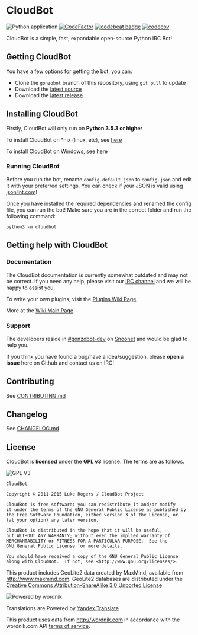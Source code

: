 # CloudBot
![Python application](https://github.com/TotallyNotRobots/CloudBot/workflows/Python%20application/badge.svg)
[![CodeFactor](https://www.codefactor.io/repository/github/totallynotrobots/cloudbot/badge/gonzobot)](https://www.codefactor.io/repository/github/totallynotrobots/cloudbot/overview/gonzobot)
[![codebeat badge](https://codebeat.co/badges/3e5866e3-fe94-4c92-9dd7-8fbd616bc2ac)](https://codebeat.co/projects/github-com-totallynotrobots-cloudbot-gonzobot)
[![codecov](https://codecov.io/gh/TotallyNotRobots/CloudBot/branch/gonzobot/graph/badge.svg)](https://codecov.io/gh/TotallyNotRobots/CloudBot)

CloudBot is a simple, fast, expandable open-source Python IRC Bot!

## Getting CloudBot

You have a few options for getting the bot, you can:
* Clone the `gonzobot` branch of this repository, using `git pull` to update
* Download the [latest source]
* Download the [latest release]

## Installing CloudBot

Firstly, CloudBot will only run on **Python 3.5.3 or higher**

To install CloudBot on *nix (linux, etc), see [here](docs/installing/nix.md)

To install CloudBot on Windows, see [here](docs/installing/win.md)


### Running CloudBot

Before you run the bot, rename `config.default.json` to `config.json` and edit it with your preferred settings. You can check if your JSON is valid using [jsonlint.com](http://jsonlint.com/)!

Once you have installed the required dependencies and renamed the config file, you can run the bot! Make sure you are in the correct folder and run the following command:

```
python3 -m cloudbot
```

## Getting help with CloudBot

### Documentation

The CloudBot documentation is currently somewhat outdated and may not be correct. If you need any help, please visit our [IRC channel](#support) and we will be happy to assist you.

To write your own plugins, visit the [Plugins Wiki Page](https://github.com/TotallyNotRobots/CloudBot/wiki/Writing-your-first-command-plugin).

More at the [Wiki Main Page](https://github.com/TotallyNotRobots/CloudBot/wiki).

### Support

The developers reside in [#gonzobot-dev](https://webchat.snoonet.org/#gonzobot-dev) on [Snoonet](https://snoonet.org) and would be glad to help you.

If you think you have found a bug/have a idea/suggestion, please **open a issue** here on Github and contact us on IRC!

## Contributing

See [CONTRIBUTING.md](CONTRIBUTING.md)

## Changelog

See [CHANGELOG.md](CHANGELOG.md)

## License

CloudBot is **licensed** under the **GPL v3** license. The terms are as follows.

![GPL V3](https://www.gnu.org/graphics/gplv3-127x51.png)

    CloudBot

    Copyright © 2011-2015 Luke Rogers / CloudBot Project

    CloudBot is free software: you can redistribute it and/or modify
    it under the terms of the GNU General Public License as published by
    the Free Software Foundation, either version 3 of the License, or
    (at your option) any later version.

    CloudBot is distributed in the hope that it will be useful,
    but WITHOUT ANY WARRANTY; without even the implied warranty of
    MERCHANTABILITY or FITNESS FOR A PARTICULAR PURPOSE.  See the
    GNU General Public License for more details.

    You should have received a copy of the GNU General Public License
    along with CloudBot.  If not, see <http://www.gnu.org/licenses/>.

This product includes GeoLite2 data created by MaxMind, available from
<a href="http://www.maxmind.com">http://www.maxmind.com</a>. GeoLite2 databases are distributed under the [Creative Commons Attribution-ShareAlike 3.0 Unported License](https://creativecommons.org/licenses/by-sa/3.0/)

![Powered by wordnik](https://www.wordnik.com/img/wordnik_badge_a1.png)

Translations are Powered by [Yandex.Translate](https://translate.yandex.com)

This product uses data from <a href="http://wordnik.com">http://wordnik.com</a> in accordance with the wordnik.com API <a href="http://developer.wordnik.com/#!/terms">terms of service</a>.

[latest source]: https://github.com/TotallyNotRobots/CloudBot/archive/gonzobot.zip
[latest release]: https://github.com/TotallyNotRobots/CloudBot/releases/latest
